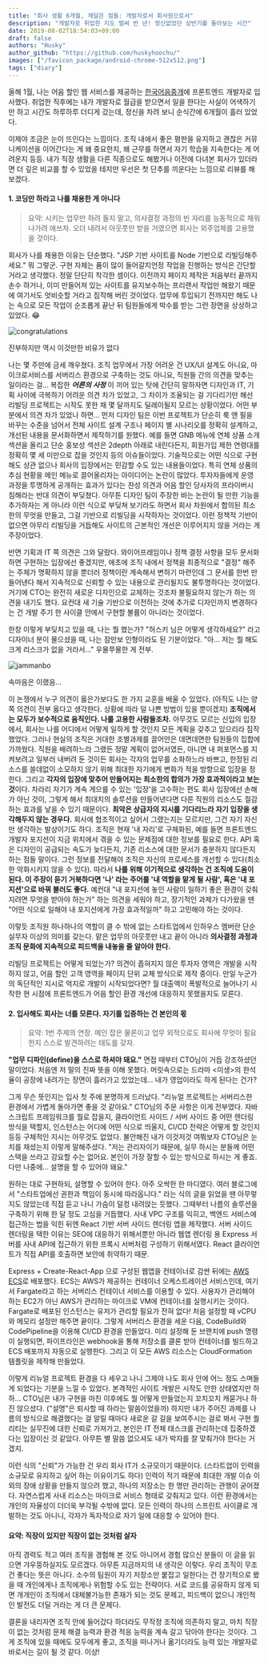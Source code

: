 ```yaml
---
title: "회사 생활 6개월, 깨달은 점들: 개발자로서 회사원으로서"
description: "개발자로 취업한 지도 벌써 반 년! 정신없었던 상반기를 돌아보는 시간"
date: 2019-08-02T18:54:03+09:00
draft: false
authors: "Husky"
author_github: "https://github.com/huskyhoochu/"
images: ["/favicon_package/android-chrome-512x512.png"]
tags: ["diary"]
---
```


올해 1월, 나는 어음 할인 웹 서비스를 제공하는 <a href="https://90days.kr" target="_blank" rel="noopener noreferrer">한국어음중개</a>에 프론트엔드 개발자로 입사했다. 취업한 직후에는 내가 개발자로 월급을 받으면서 일을 한다는 사실이 어색하기만 하고 시간도 하루하루 더디게 갔는데, 정신을 차려 보니 순식간에 6개월이 흘러 있었다.

이제야 조금은 눈이 뜨인다는 느낌이다. 조직 내에서 좋은 평판을 유지하고 괜찮은 커뮤니케이션을 이어간다는 게 왜 중요한지, 왜 근무를 하면서 자기 학습을 지속한다는 게 어려운지 등등. 내가 직장 생활을 다른 직종으로도 해봤거나 이전에 다녀본 회사가 있더라면 더 깊은 비교를 할 수 있었을 테지만 우선은 첫 단추를 끼운다는 느낌으로 리뷰를 해 보겠다.

#### 1. 코딩만 하라고 나를 채용한 게 아니다

> 요약: 시키는 업무만 하려 들지 말고, 의사결정 과정의 빈 자리를 능동적으로 채워나가려 애쓰자. 오더 내려서 아웃풋만 받을 거였으면 회사는 외주업체를 고용했을 것이다.

회사가 나를 채용한 이유는 단순했다. "JSP 기반 사이트를 Node 기반으로 리빌딩해주세요." 뭐 그렇군. 구현 자체는 품이 많이 들어갈지언정 작업을 진행하는 방식은 간단할 거라고 생각했다. 정말 단단히 착각한 셈이다. 이전까지 페이지 제작은 처음부터 끝까지 손수 하거나, 이미 만들어져 있는 사이트를 유지보수하는 프리랜서 작업만 해왔기 때문에 여기서도 엇비슷할 거라고 짐작해 버린 것이었다. 업무에 투입되기 전까지만 해도 나는 속으로 모든 작업이 순조롭게 끝난 뒤 팀원들에게 박수를 받는 그런 장면을 상상하고 있었다. 😂

![congratulations](/review-company/congratulations.gif)

<p class="caption">진부하지만 역시 이것만한 비유가 없다</p>

나는 몇 주만에 금세 깨우쳤다. 조직 업무에서 가장 어려운 건 UX/UI 설계도 아니요, 마이크로서비스를 서버리스 환경으로 구축하는 것도 아니요, 직원들 간의 의견을 맞추는 일이라는 걸... 복잡한 ***어른의 사정*** 이 끼어 있는 탓에 간단히 말하자면 디자인과 IT, 기획 사이에 극복하기 어려운 의견 차가 있었고, 그 차이가 조율되는 걸 기다리기만 해선 리빌딩 프로젝트는 시작도 못한 채 몇 달까지도 딜레이될지 모르는 상황이었다. 어떤 부분에서 의견 차가 있었나 하면... 먼저 디자인 팀은 이번 프로젝트가 단순히 룩 앤 필을 바꾸는 수준을 넘어서 전체 사이트 설계 구조나 페이지 별 시나리오를 정확히 설계하고, 개선된 내용을 문서화하면서 제작하기를 원했다. 예를 들면 GNB 메뉴에 연체 상품 소개 섹션을 올리고 단순 홍보성 섹션은 2depth 아래로 내린다든지, 회원가입 제한 연령대를 정확히 몇 세 미만으로 잡을 것인지 등의 이슈들이었다. 기술적으로는 어떤 식으로 구현해도 상관 없으나 회사의 입장에서는 민감할 수도 있는 내용들이었다. 특히 연체 상품의 추심 현황을 메인 메뉴로 끌어올리자는 아이디어는 논란이 많았다. 투자자들에게 운영 과정을 투명하게 공개하는 효과가 있다는 찬성 의견과 어음 할인 당사자의 프라이버시 침해라는 반대 의견이 부딪쳤다. 아무튼 디자인 팀이 주장한 바는 논란이 될 만한 기능을 추가하자는 게 아니라 이런 식으로 부딪쳐 보기라도 하면서 회사 차원에서 합의된 최소한의 무엇을 만들고, 그걸 기반으로 리빌딩을 시작하자는 것이었다. 이런 정책적 기반이 없으면 아무리 리빌딩을 거듭해도 사이트의 근본적인 개선은 이루어지지 않을 거라는 게 주장이었다.

반면 기획과 IT 쪽 의견은 그와 달랐다. 와이어프레임이나 정책 결정 사항을 모두 문서화하면 구현하는 입장에선 좋겠지만, 애초에 조직 내에서 정책을 최종적으로 "결정" 해주는 주체가 명확하지 않을 뿐더러 정책이란 계속해서 변하기 마련인데 그 문서를 한번 만들어낸다 해서 지속적으로 신뢰할 수 있는 내용으로 관리될지도 불투명하다는 것이었다. 거기에 CTO는 완전히 새로운 디자인으로 교체하는 것조차 불필요하지 않는가 하는 의견을 내기도 했다. 요컨대 새 기술 기반으로 이전하는 것에 추가로 디자인까지 변경하다는 건 개발 주기 한 사이클 안에서 구현할 볼륨이 아니라는 것이었다.

한창 이렇게 부딪치고 있을 때, 나는 뭘 했는가? "허스키 님은 어떻게 생각하세요?" 라고 디자이너 분이 물으셨을 때, 나는 잠만보 인형이라도 된 기분이었다. "아... 저는 뭘 해도 크게 리스크가 없을 거라서..." 우물쭈물한 게 전부.

![jammanbo](/review-company/jammanbo.jpeg)

<p class="caption">속마음은 이랬음...</p>

이 논쟁에서 누구 의견이 옳은가보다도 한 가지 교훈을 배울 수 있었다. (아직도 나는 양쪽 의견이 전부 옳다고 생각한다. 상황에 따라 덜 나쁜 방법이 있을 뿐이겠지) **조직에서는 모두가 보수적으로 움직인다. 나를 고용한 사람들조차.** 아무것도 모르는 신입의 입장에서, 회사는 나를 어디에서 어떻게 일하게 할 것인지 모든 계획을 갖추고 있으리라 짐작했었다. 그러나 현실의 조직은 거대한 조별과제를 끌어안은 데면데면한 팀원들의 집합에 가까웠다. 직원을 배려하느라 그랬든 정말 계획이 없어서였든, 아니면 내 퍼포먼스를 지켜보려고 일부러 내버려 둔 것이든 회사는 각자의 업무를 소화하느라 바쁘고, 한정된 리소스를 쓸데없이 소모하지 않기 위해 최대한 자기에게 변화가 적을 방향으로 입장을 정한다. 그리고 **각자의 입장에 맞추어 만들어지는 최소한의 합의가 가장 효과적이라고 보는 것**이다. 차라리 자기가 계속 게으를 수 있는 '입장'을 고수하는 편도 회사 입장에선 손해가 아닌 것이, 그렇게 해서 최대치의 솔루션을 만들어낸다면 다른 직원의 리소스도 절감하는 효과를 낳을 수 있기 때문이다. **최악은 상급자의 지시를 기다리느라 자기 입장을 생각해두지 않는 경우다.** 회사에 협조적이고 싶어서 그랬는지는 모르지만, 그건 자기 자신만 생각하는 발상이기도 하다. 조직은 현재 '내 자리'로 구체화된, 예를 들면 프론트엔드 개발자 포지션이 지금 위치에서 겪을 수 있는 문제점에 대한 정보를 필요로 한다. API 혹은 디자인이 공급되는 속도가 늦다든지, 기존 리소스에 대한 문서가 충분하지 않다든지 하는 점들 말이다. 그런 정보를 전달해야 조직은 자신의 프로세스를 개선할 수 있다(최소한 악화시키지 않을 수 있다). 따라서 **나를 위해 이기적으로 생각하는 건 조직에 도움이 된다. 이 주장이 듣기 거북하다면 '나' 라는 주어를 '내 역할을 맡게 될 사람', 혹은 '내 포지션'으로 바꿔 불러도 좋다.** 예컨대 "내 포지션에 놓인 사람이 일하기 좋은 환경이 갖춰지려면 무엇을 받아야 하는가" 하는 의견을 세워야 하고, 장기적인 과제가 다가왔을 땐 "어떤 식으로 일해야 내 포지션에게 가장 효과적일까" 하고 고민해야 하는 것이다. 

이렇듯 조직원 하나하나의 역할이 클 수 밖에 없는 스타트업에서 인하우스 멤버란 단순 실무자 이상의 의미를 갖는다. 맡은 업무의 아웃풋만 내고 끝이 아니라 **의사결정 과정과 조직 문화에 지속적으로 피드백을 내놓을 줄 알아야 한다.**

리빌딩 프로젝트는 어떻게 되었는가? 의견이 좁혀지지 않은 투자자 영역은 개발을 시작하지 않고, 어음 할인 고객 영역을 페이지 단위 교체 방식으로 제작 중이다. 만일 누군가의 독단적인 지시로 억지로 개발이 시작되었다면? 월 대출액이 폭발적으로 늘어나기 시작한 현 시점에 프론트엔드가 어음 할인 환경 개선에 대응하지 못했을지도 모른다.

#### 2. 입사해도 회사는 너를 모른다. 자기를 입증하는 건 본인의 몫

> 요약: 1번 주제의 연장. 메인 잡은 물론이고 업무 외적으로도 회사에 무엇이 필요한지 스스로 발견하려는 태도를 갖자.

**"업무 디파인(define)을 스스로 하셔야 돼요."** 면접 때부터 CTO님이 거듭 강조하셨던 말이었다. 처음엔 저 말의 진짜 뜻을 이해 못했다. 머릿속으로는 드라마 <미생>의 한석율이 공장에 내려가는 장면이 흘러가고 있었는데... 내가 영업이라도 하게 된다는 건가?

그게 무슨 뜻인지는 입사 첫 주에 분명하게 드러났다. "리뉴얼 프로젝트는 서버리스한 환경에서 가볍게 돌아가면 좋을 것 같아요." CTO님의 주문 사항은 이게 전부였다. 자바스크립트 프레임워크를 뭘로 잡을지, 클라이언트 사이드 / 서버 사이드 중 어떤 렌더링 방식을 택할지, 인스턴스는 어디에 어떤 식으로 띄울지, CI/CD 전략은 어떻게 할 것인지 등등 구체적인 지시는 아무것도 없었다. 불안해진 내가 이것저것 여쭤보자 CTO님은 눈치를 채셨는지 이렇게 말해주셨다.  "저는 관리자이기 때문에, 실무 하시는 분들께 어떤 스택을 쓰라고 강요할 수는 없어요. 본인이 가장 잘할 수 있는 방식으로 하시는 게 좋죠. 다만 나중에... 설명을 할 수 있어야 돼요."

원하는 대로 구현하되, 설명할 수 있어야 한다. 아주 오싹한 한 마디였다. 여러 블로그에서 "스타트업에선 권한과 책임이 동시에 따라옵니다." 라는 식의 글을 읽었을 땐 아무렇지도 않았는데 직접 듣고 나니 가슴이 덜컹 내려앉는 듯했다. 그때부터 나름의 솔루션을 구축하기 위해 한 달 정도 고심을 거듭했다. 사내 VPC 구조를 익히고, 백엔드 서비스에 접근하는 법을 익힌 뒤엔 React 기반 서버 사이드 렌더링 앱을 제작했다. 서버 사이드 렌더링을 택한 이유는 SEO에 대응하기 위해서뿐만 아니라 웹앱 렌더링 용 Express 서버를 사내 API에 접근하기 위한 프록시 서버처럼 구성하기 위해서였다. React 클라이언트가 직접 API를 호출하면 보안에 취약하기 때문.

Express + Create-React-App 으로 구성된 웹앱을 컨테이너로 감싼 뒤에는 <a href="https://aws.amazon.com/ko/ecs/" target="_blank" rel="noopener noreferrer">AWS ECS</a>로 배포했다. ECS는 AWS가 제공하는 컨테이너 오케스트레이션 서비스인데, 여기서 Fargate라고 하는 서버리스 컨테이너 서비스를 이용할 수 있다. 사용자가 관리해야 하는 EC2가 아닌 AWS가 관리하는 마이크로 VM에 컨테이너를 실행시키는 것이다. Fargate로 배포된 인스턴스는 유저가 관리할 필요가 전혀 없다! 처음 설정할 때 vCPU와 메모리 설정만 해주면 끝이다. 그렇게 서버리스 환경을 세운 다음, CodeBuild와 CodePipeline을 이용해 CI/CD 환경을 만들었다. 미리 설정해 둔 브랜치에 push 명령이 실행되면, 파이프라인은 webhook을 통해 저장소를 클론 받아 컨테이너를 빌드하고 ECS 배포까지 자동으로 실행한다. 그리고 이 모든 AWS 리소스는 CloudFormation 템플릿을 제작해 만들었다.

이렇게 리뉴얼 프로젝트 환경을 다 세우고 나니 그제야 나도 회사 안에 어느 정도 스며들게 되었다는 기분을 느낄 수 있었다. 본격적인 사이트 개발은 시작도 안한 상태였지만 하하... CTO님은 내가 구현을 마친 이후에도 뭘 어떻게 만들었는지 꼬치꼬치 캐묻거나 하진 않으셨다. ("설명"은 퇴사할 때 하라는 말씀이었을까) 하지만 내가 주어진 과제를 나름의 방식으로 해결했다는 걸 알릴 때마다 새로운 갈 길을 보여주시는 걸로 봐서 구현 퀄리티는 실무진에 대한 신뢰로 가져가고, 본인은 IT 전체 태스크를 관리하는데 집중하겠다는 입장이신 것 같았다. 아무튼 별 말씀 없으셔도 내가 박자를 잘 맞춰가야 한다는 거겠지.

이런 식의 "신뢰"가 가능한 건 우리 회사 IT가 소규모이기 때문이다. (스타트업이 인력을 소규모로 유지하고 싶어 하는 이유이기도 하다) 인력이 적기 때문에 최대한 개발 이슈 이외의 장애 상황을 만들지 않으려 했고, 하나의 저장소는 한 명만 관리하는 관행이 굳어졌다. 자연스럽게 사내 리소스는 마이크로 서비스 형태로 갖춰지고 있다. 이런 환경에서는 개인의 자율성이 더더욱 부각될 수밖에 없다. 모든 인력이 하나의 스프린트 사이클로 개발하는 것도 아니니, 각자가 독자적으로 자기 일에 대응할 수 있어야 한다.

#### 요약: 직장이 있지만 직장이 없는 것처럼 살자

아직 경력도 적고 여러 조직을 경험해 본 것도 아니어서 경험 많으신 분들이 이 글을 읽으면 갸우뚱하실지도 모르겠다. 아무튼 지금까지의 내 생각은 이렇다. 우리 조직이 무조건 좋다는 뜻은 아니다. 소수의 팀원이 자기 저장소만 붙잡고 일한다는 건 장기적으로 봤을 때 개인에게나 조직에게나 위험할 수도 있는 전략이다. 서로 코드를 공유하지 않게 되면 개개인이 조직에서 대체불가능한 존재가 되는 것도 문제고, 피드백이 없으니 개인적인 발전도 더딜 거라는 게 더 큰 문제다.

결론을 내리자면 조직 안에 들어갔다 하더라도 무작정 조직에 의존하지 말고, 마치 직장이 없는 것처럼 문제 해결 능력과 환경 적응 능력을 계속 갈고 닦아야 한다는 것이다. 그게 조직에 있을 때에도 모두에게 좋고, 조직을 떠나거나 옮기더라도 능력 있는 개발자로 바로서는 길이 될 것 같다. 이상!
